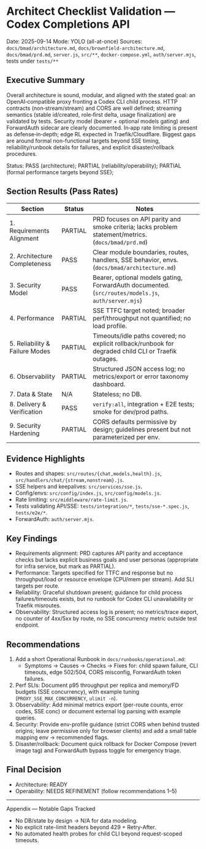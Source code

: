 # Architect Checklist Validation — Codex Completions API

Date: 2025-09-14
Mode: YOLO (all-at-once)
Sources: `docs/bmad/architecture.md`, `docs/brownfield-architecture.md`, `docs/bmad/prd.md`, `server.js`, `src/**`, `docker-compose.yml`, `auth/server.mjs`, tests under `tests/**`

## Executive Summary

Overall architecture is sound, modular, and aligned with the stated goal: an OpenAI‑compatible proxy fronting a Codex CLI child process. HTTP contracts (non‑stream/stream) and CORS are well defined; streaming semantics (stable id/created, role‑first delta, usage finalization) are validated by tests. Security model (bearer + optional models gating) and ForwardAuth sidecar are clearly documented. In‑app rate limiting is present as defense‑in‑depth; edge RL expected in Traefik/Cloudflare. Biggest gaps are around formal non-functional targets beyond SSE timing, reliability/runbook details for failures, and explicit disaster/rollback procedures.

Status: PASS (architecture); PARTIAL (reliability/operability); PARTIAL (formal performance targets beyond SSE);

## Section Results (Pass Rates)

| Section                           | Status   | Notes |
| --------------------------------- | -------- | ----- |
| 1. Requirements Alignment         | PARTIAL  | PRD focuses on API parity and smoke criteria; lacks problem statement/metrics. (`docs/bmad/prd.md`) |
| 2. Architecture Completeness      | PASS     | Clear module boundaries, routes, handlers, SSE behavior, envs. (`docs/bmad/architecture.md`) |
| 3. Security Model                 | PASS     | Bearer, optional models gating, ForwardAuth documented. (`src/routes/models.js`, `auth/server.mjs`) |
| 4. Performance                    | PARTIAL  | SSE TTFC target noted; broader perf/throughput not quantified; no load profile. |
| 5. Reliability & Failure Modes    | PARTIAL  | Timeouts/idle paths covered; no explicit rollback/runbook for degraded child CLI or Traefik outages. |
| 6. Observability                  | PARTIAL  | Structured JSON access log; no metrics/export or error taxonomy dashboard. |
| 7. Data & State                   | N/A      | Stateless; no DB. |
| 8. Delivery & Verification        | PASS     | `verify:all`, integration + E2E tests; smoke for dev/prod paths. |
| 9. Security Hardening             | PARTIAL  | CORS defaults permissive by design; guidelines present but not parameterized per env. |

## Evidence Highlights

- Routes and shapes: `src/routes/{chat,models,health}.js`, `src/handlers/chat/{stream,nonstream}.js`.
- SSE helpers and keepalives: `src/services/sse.js`.
- Config/envs: `src/config/index.js`, `src/config/models.js`.
- Rate limiting: `src/middleware/rate-limit.js`.
- Tests validating API/SSE: `tests/integration/*`, `tests/sse-*.spec.js`, `tests/e2e/*`.
- ForwardAuth: `auth/server.mjs`.

## Key Findings

- Requirements alignment: PRD captures API parity and acceptance checks but lacks explicit business goals and user personas (appropriate for infra service, but mark as PARTIAL).
- Performance: Targets specified for TTFC and response but no throughput/load or resource envelope (CPU/mem per stream). Add SLI targets per route.
- Reliability: Graceful shutdown present; guidance for child process failures/timeouts exists, but no runbook for Codex CLI unavailability or Traefik misroutes.
- Observability: Structured access log is present; no metrics/trace export, no counter of 4xx/5xx by route, no SSE concurrency metric outside test endpoint.

## Recommendations

1. Add a short Operational Runbook in `docs/runbooks/operational.md`:
   - Symptoms → Causes → Checks → Fixes for: child spawn failure, CLI timeouts, edge 502/504, CORS misconfig, ForwardAuth token failures.
2. Perf SLIs: Document p95 throughput per replica and memory/FD budgets (SSE concurrency), with example tuning (`PROXY_SSE_MAX_CONCURRENCY`, `ulimit -n`).
3. Observability: Add minimal metrics export (per-route counts, error codes, SSE conc) or document external log parsing with example queries.
4. Security: Provide env-profile guidance (strict CORS when behind trusted origins; leave permissive only for browser clients) and add a small table mapping env → recommended flags.
5. Disaster/rollback: Document quick rollback for Docker Compose (revert image tag) and ForwardAuth bypass toggle for emergency triage.

## Final Decision

- Architecture: READY
- Operability: NEEDS REFINEMENT (follow recommendations 1–5)

---

Appendix — Notable Gaps Tracked

- No DB/state by design → N/A for data modeling.
- No explicit rate-limit headers beyond 429 + Retry-After.
- No automated health probes for child CLI beyond request-scoped timeouts.

